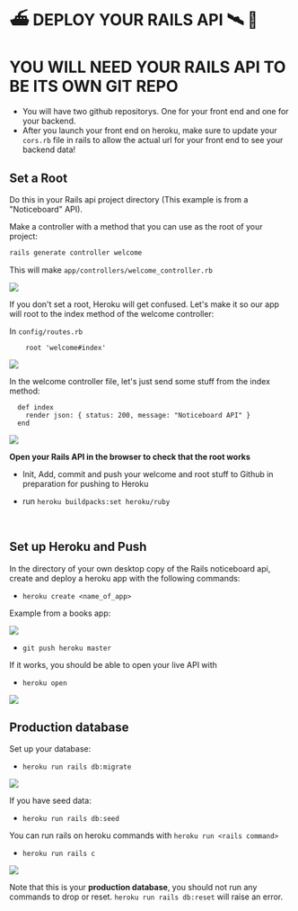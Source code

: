 # &#x26F4; DEPLOY YOUR RAILS API &#x1F6F0; &#x1F4E1;

# YOU WILL NEED YOUR RAILS API TO BE ITS OWN GIT REPO
- You will have two github repositorys. One for your front end and one for your backend. 
- After you launch your front end on heroku, make sure to update your `cors.rb` file in rails to allow the actual url for your front end to see your backend data!

## Set a Root

Do this in your Rails api project directory (This example is from a "Noticeboard" API).

Make a controller with a method that you can use as the root of your project:

```bash
rails generate controller welcome
```

This will make `app/controllers/welcome_controller.rb`

![](https://i.imgur.com/obbUkh8.png)

If you don't set a root, Heroku will get confused. Let's make it so our app will root to the index method of the welcome controller:

In `config/routes.rb`

```
    root 'welcome#index'
```

![](https://i.imgur.com/bg7F7rz.png)

In the welcome controller file, let's just send some stuff from the index method:

```
  def index
    render json: { status: 200, message: "Noticeboard API" }
  end
```

![](https://i.imgur.com/14nBStv.png)


**Open your Rails API in the browser to check that the root works**

* Init, Add, commit and push your welcome and root stuff to Github in preparation for pushing to Heroku

* run `heroku buildpacks:set heroku/ruby`

<br>

## Set up Heroku and Push

In the directory of your own desktop copy of the Rails noticeboard api, create and deploy a heroku app with the following commands:

* `heroku create <name_of_app>`

Example from a books app:

![](https://i.imgur.com/hf6oZlz.png)

* `git push heroku master`

If it works, you should be able to open your live API with

* `heroku open`

![](https://i.imgur.com/h83oezN.png)

## Production database

Set up your database:

* `heroku run rails db:migrate`

![](https://i.imgur.com/oxx83gd.png)

If you have seed data:

* `heroku run rails db:seed`

You can run rails on heroku commands with `heroku run <rails command>`

* `heroku run rails c`

![](https://i.imgur.com/0Coz9K6.png)

Note that this is your **production database**, you should not run any commands to drop or reset. `heroku run rails db:reset` will raise an error.

